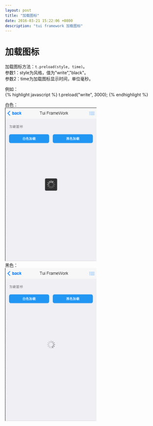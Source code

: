 ```yaml
---
layout: post
title: "加载图标"
date: 2016-03-21 15:22:06 +0800
description: "tui framework 加载图标"
---
```


加载图标
====

加载图标方法：`t.preload(style, time)`。  
参数1：style为风格，值为"write","black"。  
参数2：time为加载图标显示时间，单位毫秒。    
  
  例如：  
{% highlight javascript %}
    t.preload("write", 3000);
{% endhighlight %}  
  
白色：  
<img src="/images/preload-black.png" width="300px">   
黑色：  
<img src="/images/preload-write.png" width="300px">   